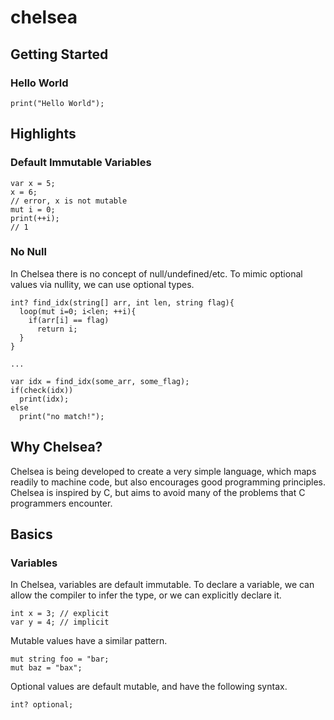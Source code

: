 # chelsea

## Getting Started

### Hello World

```
print("Hello World");
```

## Highlights

### Default Immutable Variables

```
var x = 5;
x = 6;
// error, x is not mutable 
mut i = 0;
print(++i);
// 1
```

### No Null

In Chelsea there is no concept of null/undefined/etc. To mimic optional values via nullity, we can use optional types. 

```
int? find_idx(string[] arr, int len, string flag){
  loop(mut i=0; i<len; ++i){
    if(arr[i] == flag)
      return i;
  }
}

...

var idx = find_idx(some_arr, some_flag);
if(check(idx))
  print(idx);
else 
  print("no match!");
```

## Why Chelsea?

Chelsea is being developed to create a very simple language, which maps readily to machine code, but also encourages good programming principles. Chelsea is inspired by C, but aims to avoid many of the problems that C programmers encounter. 

## Basics

### Variables 

In Chelsea, variables are default immutable. To declare a variable, we can allow the compiler to infer the type, or we can explicitly declare it. 

```
int x = 3; // explicit 
var y = 4; // implicit
```

Mutable values have a similar pattern. 

```
mut string foo = "bar;
mut baz = "bax";
```

Optional values are default mutable, and have the following syntax. 

``` 
int? optional;
```
